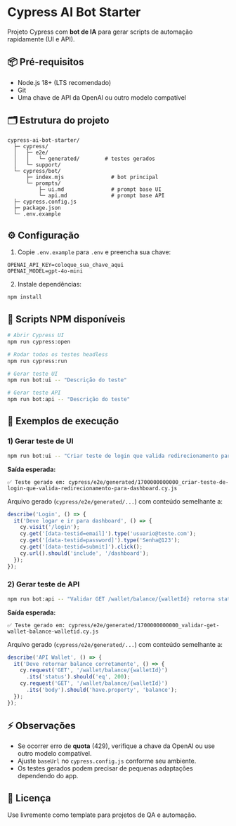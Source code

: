 # Cypress AI Bot Starter

Projeto Cypress com **bot de IA** para gerar scripts de automação rapidamente (UI e API).


## 📦 Pré-requisitos

* Node.js 18+ (LTS recomendado)
* Git
* Uma chave de API da OpenAI ou outro modelo compatível

## 🗂 Estrutura do projeto

```
cypress-ai-bot-starter/
  ├─ cypress/
  │   ├─ e2e/
  │   │   └─ generated/        # testes gerados
  │   └─ support/
  └─ cypress/bot/
      ├─ index.mjs               # bot principal
      └─ prompts/
          ├─ ui.md               # prompt base UI
          └─ api.md              # prompt base API
  ├─ cypress.config.js
  ├─ package.json
  └─ .env.example
```

## ⚙️ Configuração

1. Copie `.env.example` para `.env` e preencha sua chave:

```env
OPENAI_API_KEY=coloque_sua_chave_aqui
OPENAI_MODEL=gpt-4o-mini
```

2. Instale dependências:

```bash
npm install
```

## 🚀 Scripts NPM disponíveis

```bash
# Abrir Cypress UI
npm run cypress:open

# Rodar todos os testes headless
npm run cypress:run

# Gerar teste UI
npm run bot:ui -- "Descrição do teste"

# Gerar teste API
npm run bot:api -- "Descrição do teste"
```

## 📌 Exemplos de execução

### 1) Gerar teste de UI

```bash
npm run bot:ui -- "Criar teste de login que valida redirecionamento para /dashboard"
```

**Saída esperada:**

```
✅ Teste gerado em: cypress/e2e/generated/1700000000000_criar-teste-de-login-que-valida-redirecionamento-para-dashboard.cy.js
```

Arquivo gerado (`cypress/e2e/generated/...`) com conteúdo semelhante a:

```js
describe('Login', () => {
  it('Deve logar e ir para dashboard', () => {
    cy.visit('/login');
    cy.get('[data-testid=email]').type('usuario@teste.com');
    cy.get('[data-testid=password]').type('Senha@123');
    cy.get('[data-testid=submit]').click();
    cy.url().should('include', '/dashboard');
  });
});
```

### 2) Gerar teste de API

```bash
npm run bot:api -- "Validar GET /wallet/balance/{walletId} retorna status 200 e campo balance"
```

**Saída esperada:**

```
✅ Teste gerado em: cypress/e2e/generated/1700000000000_validar-get-wallet-balance-walletid.cy.js
```

Arquivo gerado (`cypress/e2e/generated/...`) com conteúdo semelhante a:

```js
describe('API Wallet', () => {
  it('Deve retornar balance corretamente', () => {
    cy.request('GET', '/wallet/balance/{walletId}')
      .its('status').should('eq', 200);
    cy.request('GET', '/wallet/balance/{walletId}')
      .its('body').should('have.property', 'balance');
  });
});
```

## ⚡ Observações

* Se ocorrer erro de **quota** (429), verifique a chave da OpenAI ou use outro modelo compatível.
* Ajuste `baseUrl` no `cypress.config.js` conforme seu ambiente.
* Os testes gerados podem precisar de pequenas adaptações dependendo do app.

## 📝 Licença

Use livremente como template para projetos de QA e automação.
